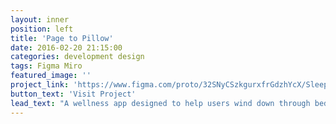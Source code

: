 ```yaml
---
layout: inner
position: left
title: 'Page to Pillow'
date: 2016-02-20 21:15:00
categories: development design
tags: Figma Miro
featured_image: ''
project_link: 'https://www.figma.com/proto/32SNyCSzkgurxfrGdzhYcX/SleepApp-Wireframe?node-id=1-2&p=f&t=Is3D1Wkpc7zIrSXq-1&scaling=scale-down&content-scaling=fixed&page-id=0%3A1&starting-point-node-id=1%3A2'
button_text: 'Visit Project'
lead_text: "A wellness app designed to help users wind down through bedtime reading and relaxation. Targeted primarily at students and busy individuals, the app blends structure and personalization to promote healthier sleep habits through curated book suggestions, customizable preferences, and a calming user experience."
---
```

